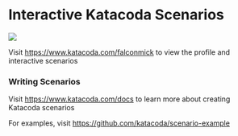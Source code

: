 # Interactive Katacoda Scenarios

[![](http://shields.katacoda.com/katacoda/falconmick/count.svg)](https://www.katacoda.com/falconmick "Get your profile on Katacoda.com")

Visit https://www.katacoda.com/falconmick to view the profile and interactive scenarios

### Writing Scenarios
Visit https://www.katacoda.com/docs to learn more about creating Katacoda scenarios

For examples, visit https://github.com/katacoda/scenario-example
